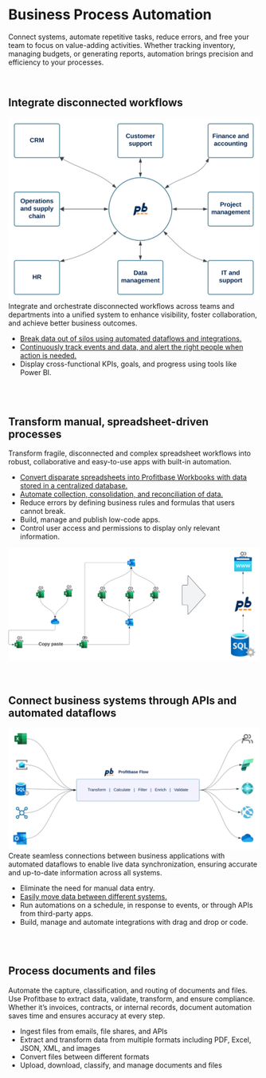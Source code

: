 # Business Process Automation

Connect systems, automate repetitive tasks, reduce errors, and free your team to focus on value-adding activities. Whether tracking inventory, managing budgets, or generating reports, automation brings precision and efficiency to your processes.

<br/>

## Integrate disconnected workflows


<div class="box-1 box-block">
    <div class="box-1-image">
        <img src="../../../images/cfo-platform/workflow-integration.svg" alt="Break data out of silos">
    </div>
    <span class="box-intro-text box-1-intro">
        Integrate and orchestrate disconnected workflows across teams and departments into a unified system to enhance visibility, foster collaboration, and achieve better business outcomes.
    </span>
    <div class="box-1-feature-list">        
        <ul class="box-list">
            <li> <a href="data-integration-and-transformation.md" class="box-feature-link">Break data out of silos using automated dataflows and integrations.</a></li>
            <li><a href="data-monitoring-and-alerts.md" class="box-feature-link">Continuously track events and data, and alert the right people when action is needed.</a></li>
            <li>Display cross-functional KPIs, goals, and progress using tools like Power BI.</li>
        </ul>        
    </div>
</div>

<br/>
<br/>

## Transform manual, spreadsheet-driven processes

<div class="box-2">
    <span class="box-intro-text box-2-intro">
        Transform fragile, disconnected and complex spreadsheet workflows into robust, collaborative and easy-to-use apps with built-in automation.
    </span>
    <div class="box-2-feature-list">            
            <ul class="box-list">
                <li><a href="convert-spreadsheets-to-web-apps.md" class="box-feature-link"> Convert disparate spreadsheets into Profitbase Workbooks with data stored in a centralized database.</a></li>
                <li><a href="convert-spreadsheets-to-web-apps.md#4-automate-collection-consolidation-and-reconciliation-of-data" class="box-feature-link">Automate collection, consolidation, and reconciliation of data.</a></li>
                <li>Reduce errors by defining business rules and formulas that users cannot break.</li>
                <li>Build, manage and publish low-code apps.</li>
                <li>Control user access and permissions to display only relevant information.</li>
            </ul>        
     </div>
    <div class="box-2-image">
        <img src="../../../images/cfo-platform/transform-spreadsheet-driven-processes-simple.svg" alt="Transform spreadsheet driven processes">
    </div>
    
</div>

<br/>
<br/>

## Connect business systems through APIs and automated dataflows

<div class="box-1 box-block">
    <div class="box-1-image">
        <img src="../../../images/cfo-platform/Flow-system-integration-pipeline.svg" alt="Connect business systems through APIs and automated dataflows">
    </div>
    <span class="box-intro-text box-1-intro">
            Create seamless connections between business applications with automated dataflows to enable live data synchronization, ensuring accurate and up-to-date information across all systems.
        </span>
    <div class="box-1-feature-list">        
        <ul class="box-list">
            <li>Eliminate the need for manual data entry.</li>
            <li><a href="data-integration-and-transformation.md" class="box-feature-link">Easily move data between different systems.</a></li>
            <li>Run automations on a schedule, in response to events, or through APIs from third-party apps.</li>
            <li>Build, manage and automate integrations with drag and drop or code.</li>
        </ul>        
    </div>
</div>

<br/>
<br/>

## Process documents and files

Automate the capture, classification, and routing of documents and files. Use Profitbase to extract data, validate, transform, and ensure compliance. Whether it’s invoices, contracts, or internal records, document automation saves time and ensures accuracy at every step.  

-	Ingest files from emails, file shares, and APIs 
-	Extract and transform data from multiple formats including PDF, Excel, JSON, XML, and images
-	Convert files between different formats
-	Upload, download, classify, and manage documents and files


